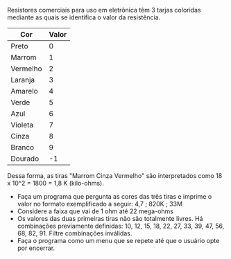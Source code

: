 Resistores comerciais para uso em eletrônica têm 3 tarjas coloridas mediante as quais se identifica o valor da resistência.

| Cor | Valor |
|-----|-------|
| Preto | 0 |
| Marrom | 1 |
| Vermelho | 2 |
| Laranja | 3 |
| Amarelo | 4 |
| Verde | 5 |
| Azul | 6 |
| Violeta | 7 |
| Cinza | 8 |
| Branco | 9 |
| Dourado | -1 |

Dessa forma, as tiras "Marrom Cinza Vermelho" são interpretados como 18 x 10^2 = 1800 = 1,8 K (kilo-ohms).

- Faça um programa que pergunta as cores das três tiras e imprime o valor no formato exemplificado a seguir: 4,7 ;  820K ; 33M
- Considere a faixa que vai de 1 ohm até 22 mega-ohms
- Os valores das duas primeiras tiras não são totalmente livres. Há combinações previamente definidas: 10, 12, 15, 18, 22, 27, 33, 39, 47, 56, 68, 82, 91.
Filtre combinações inválidas.
- Faça o programa como um menu que se repete até que o usuário opte por encerrar.
